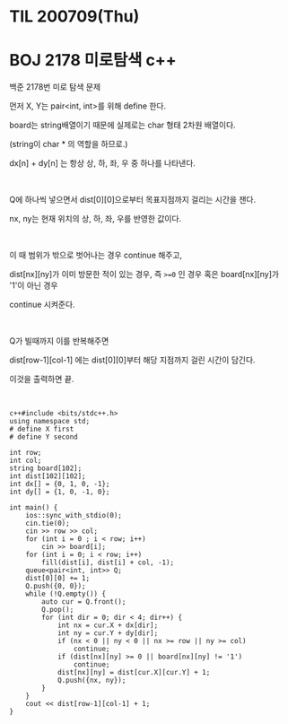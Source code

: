 # TIL 200709(Thu)

# BOJ 2178 미로탐색 c++

백준 2178번 미로 탐색 문제

 

먼저 X, Y는 pair<int, int>를 위해 define 한다. 

board는 string배열이기 때문에 실제로는 char 형태 2차원 배열이다. 

(string이 char * 의 역할을 하므로.) 

dx[n] + dy[n] 는 항상 상, 하, 좌, 우 중 하나를 나타낸다. 

 <br>

Q에 하나씩 넣으면서 dist[0][0]으로부터 목표지점까지 걸리는 시간을 잰다. 

nx, ny는 현재 위치의 상, 하, 좌, 우를 반영한 값이다. 

 <br>

이 때 범위가 밖으로 벗어나는 경우 continue 해주고, 

dist\[nx][ny]가 이미 방문한 적이 있는 경우, 즉 `>=0` 인 경우 혹은 board\[nx][ny]가 '1'이 아닌 경우  

continue 시켜준다. 

 <br>

Q가 빌때까지 이를 반복해주면  

dist\[row-1][col-1] 에는 dist[0][0]부터 해당 지점까지 걸린 시간이 담긴다. 

이것을 출력하면 끝. 

<br>

```
c++#include <bits/stdc++.h>
using namespace std;
# define X first
# define Y second

int row;
int col;
string board[102];
int dist[102][102];
int dx[] = {0, 1, 0, -1};
int dy[] = {1, 0, -1, 0};

int main() {
    ios::sync_with_stdio(0);
    cin.tie(0);
    cin >> row >> col;
    for (int i = 0 ; i < row; i++) 
        cin >> board[i];
    for (int i = 0; i < row; i++)
        fill(dist[i], dist[i] + col, -1);
    queue<pair<int, int>> Q;
    dist[0][0] += 1;
    Q.push({0, 0});
    while (!Q.empty()) {
        auto cur = Q.front();
        Q.pop();
        for (int dir = 0; dir < 4; dir++) {
            int nx = cur.X + dx[dir];
            int ny = cur.Y + dy[dir];
            if (nx < 0 || ny < 0 || nx >= row || ny >= col)
                continue;
            if (dist[nx][ny] >= 0 || board[nx][ny] != '1')
                continue;
            dist[nx][ny] = dist[cur.X][cur.Y] + 1;
            Q.push({nx, ny});
        }
    }
    cout << dist[row-1][col-1] + 1;
}
```

